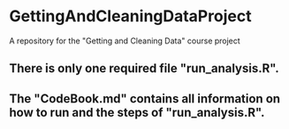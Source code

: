 # GettingAndCleaningDataProject
A repository for the "Getting and Cleaning Data" course project

## There is only one required file "run_analysis.R".
## The "CodeBook.md" contains all information on how to run and the steps of "run_analysis.R".
